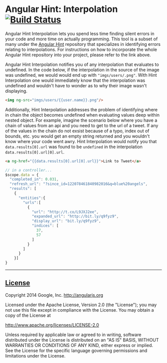 Angular Hint: Interpolation [![Build Status](https://travis-ci.org/angular/angular-hint-interpolation.svg)](https://travis-ci.org/angular/angular-hint-interpolation)
==================

Angular Hint Interpolation lets you spend less time finding silent errors in your code and more time on actually programming. This tool is a subset of many under the [Angular Hint](https://github.com/angular/angular-hint) repository that specializes in identifying errors relating to interpolations. For instructions on how to incorporate the whole Angular Hint repository into your project, please refer to the link above.

Angular Hint Interpolation notifies you of any interpolation that evaluates to undefined. In the code below, if the interpolation in the source of the image was undefined, we would would end up with `"imgs/users/.png"`. With Hint Interpolation one would immediately know that the interpolation was undefined and wouldn't have to wonder as to why their image wasn't displaying.

```html
<img ng-src="imgs/users/{{user.name}}.png"/>
```

Additionally, Hint Interpolation addresses the problem of identifying where in chain the object becomes undefined when evaluating values deep within nested object. For example, imagine the scenario below where you have a chain of values from an api and you need to get to the url of a tweet. If any of the values in the chain do not exsist because of a typo, index out of bounds, etc. you would get an empty string returned and you wouldn't know where your code went awry. Hint Interpolation would notify you that `data.results[0].url` was found to be `undefined` in the interpolation `data.results[0].url[0].url`.
```html
<a ng-href="{{data.results[0].url[0].url}}">Link to Tweet</a>
```

```javascript
// in a controller...
$scope.data = {
  "completed_in": 0.031,
  "refresh_url": "?since_id=122078461840982016&q=blue%20angels",
  "results": [
    {
      "entities":{
        "urls":[
          {
            "url": "http://t.co/L9JXJ2ee",
            "expanded_url": "http://bit.ly/q9fyz9",
            "display_url": "bit.ly/q9fyz9",
            "indices": [
              37,
              57
            ]
          }
        ]
      }
    }]
}
```

----

## [License](LICENSE)

Copyright 2014 Google, Inc. http://angularjs.org

Licensed under the Apache License, Version 2.0 (the "License");
you may not use this file except in compliance with the License.
You may obtain a copy of the License at

   http://www.apache.org/licenses/LICENSE-2.0

Unless required by applicable law or agreed to in writing, software
distributed under the License is distributed on an "AS IS" BASIS,
WITHOUT WARRANTIES OR CONDITIONS OF ANY KIND, either express or implied.
See the License for the specific language governing permissions and
limitations under the License.

